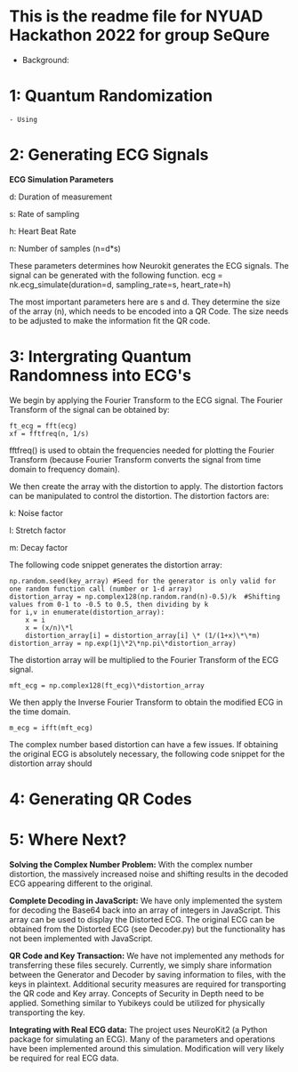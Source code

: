 # This is the readme file for NYUAD Hackathon 2022 for group SeQure 


- Background:


# 1: Quantum Randomization 

	- Using 


# 2: Generating ECG Signals
**ECG Simulation Parameters**

d: Duration of measurement

s: Rate of sampling

h: Heart Beat Rate

n: Number of samples (n=d\*s)

These parameters determines how Neurokit generates the ECG signals. The signal can be generated with the following function. 
ecg = nk.ecg_simulate(duration=d, sampling_rate=s, heart_rate=h)

The most important parameters here are s and d. They determine the size of the array (n), which needs to be encoded into a QR Code. The size needs to be adjusted to make the information fit the QR code.

# 3: Intergrating Quantum Randomness into ECG's
We begin by applying the Fourier Transform to the ECG signal. The Fourier Transform of the signal can be obtained by:

	ft_ecg = fft(ecg)
	xf = fftfreq(n, 1/s)
	
fftfreq() is used to obtain the frequencies needed for plotting the Fourier Transform (because Fourier Transform converts the signal from time domain to frequency domain). 

We then create the array with the distortion to apply. The distortion factors can be manipulated to control the distortion. The  distortion factors are:

k: Noise factor

l: Stretch factor

m: Decay factor

The following code snippet generates the distortion array:

	np.random.seed(key_array) #Seed for the generator is only valid for one random function call (number or 1-d array)
	distortion_array = np.complex128(np.random.rand(n)-0.5)/k  #Shifting values from 0-1 to -0.5 to 0.5, then dividing by k
	for i,v in enumerate(distortion_array):
	    x = i
	    x = (x/n)\*l
	    distortion_array[i] = distortion_array[i] \* (1/(1+x)\*\*m)    
	distortion_array = np.exp(1j\*2\*np.pi\*distortion_array)

The distortion array will be multiplied to the Fourier Transform of the ECG signal.

	mft_ecg = np.complex128(ft_ecg)\*distortion_array

We then apply the Inverse Fourier Transform to obtain the modified ECG in the time domain.

	m_ecg = ifft(mft_ecg)

The complex number based distortion can have a few issues. If obtaining the original ECG is absolutely necessary, the following code snippet for the distortion array should 
# 4: Generating QR Codes

# 5: Where Next?
**Solving the Complex Number Problem:** With the complex number distortion, the massively increased noise and shifting results in the decoded ECG appearing different to the original. 

**Complete Decoding in JavaScript:** We have only implemented the system for decoding the Base64 back into an array of integers in JavaScript. This array can be used to display the Distorted ECG. The original ECG can be obtained from the Distorted ECG (see Decoder.py) but the functionality has not been implemented with JavaScript. 

**QR Code and Key Transaction:** We have not implemented any methods for transferring these files securely. Currently, we simply share information between the Generator and Decoder by saving information to files, with the keys in plaintext. Additional security measures are required for transporting the QR code and Key array. Concepts of Security in Depth need to be applied. Something similar to Yubikeys could be utilized for physically transporting the key.

**Integrating with Real ECG data:** The project uses NeuroKit2 (a Python package for simulating an ECG). Many of the parameters and operations have been implemented around this simulation. Modification will very likely be required for real ECG data. 



